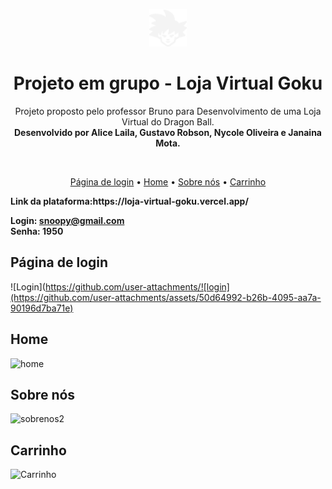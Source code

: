 <p align="center">
<img align="auto" width="60px" src="/assets/img/logo_icongoku.png">
</p>
<h1 align="center"> Projeto em grupo - Loja Virtual Goku</h1>
<p align="center">Projeto proposto pelo professor Bruno para Desenvolvimento de uma Loja Virtual do Dragon Ball. 
<br>
<strong> Desenvolvido por Alice Laila, Gustavo Robson, Nycole Oliveira e Janaina Mota.</strong></p>
<br>
<div align="center">
  
   [Página de login](página-de-login) • [Home](#home) • [Sobre nós](#sobre-nós) • [Carrinho](#carrinho)
   
</div>

<p><b> Link da plataforma:https://loja-virtual-goku.vercel.app/</b></p>

<strong> Login: snoopy@gmail.com 
<br>
Senha: 1950
</strong>

## Página de login

![Login](https://github.com/user-attachments/![login](https://github.com/user-attachments/assets/50d64992-b26b-4095-aa7a-90196d7ba71e)

## Home 
![home](https://github.com/user-attachments/assets/089d9945-932a-4c9e-8032-4065e6de2262)

## Sobre nós 

![sobrenos2](https://github.com/user-attachments/assets/342373e5-068a-4b3d-a6d3-493a593b6722)

## Carrinho 

![Carrinho](https://github.com/user-attachments/assets/b93abab1-8144-4814-b3f7-b24f53cfbee9)

